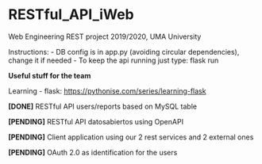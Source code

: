# RESTful_API_iWeb
Web Engineering REST project 2019/2020, UMA University

Instructions:
    - DB config is in app.py (avoiding circular dependencies), change it if needed
    - To keep the api running just type: flask run


**Useful stuff for the team**

Learning - flask:
https://pythonise.com/series/learning-flask

**[DONE]** RESTful API users/reports based on MySQL table

**[PENDING]** RESTful API datosabiertos using OpenAPI

**[PENDING]** Client application using our 2 rest services and 2 external ones

**[PENDING]** OAuth 2.0 as identification for the users
